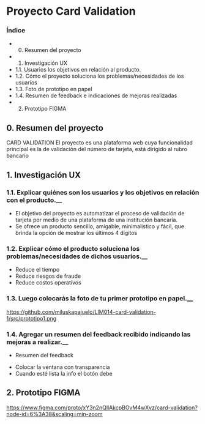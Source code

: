 # Proyecto Card Validation

### Índice
* 0. Resumen del proyecto
* 1. Investigación UX
* 1.1. Usuarios los objetivos en relación al producto.
* 1.2. Cómo el proyecto soluciona los problemas/necesidades de los usuarios
* 1.3. Foto de prototipo en papel
* 1.4. Resumen de feedback e indicaciones de mejoras realizadas
* 2. Prototipo FIGMA

## 0. Resumen del proyecto
CARD VALIDATION
El proyecto es una plataforma web cuya funcionalidad principal es la de validación del número de tarjeta, está dirigido al rubro bancario

## 1. Investigación UX
### 1.1. Explicar quiénes son los usuarios y los objetivos en relación con el producto.__

- El objetivo del proyecto es automatizar el proceso de validación de tarjeta por medio de una plataforma de una institución bancaria.
- Se ofrece un producto sencillo, amigable, minimalistico y fácil, que brinda la opción de mostrar los últimos 4 dígitos

### 1.2. Explicar cómo el producto soluciona los problemas/necesidades de dichos usuarios.__

- Reduce el tiempo 
- Reduce riesgos de fraude
- Reduce costos operativos

### 1.3. Luego colocarás la foto de tu primer prototipo en papel.__
https://github.com/miluskapajuelo/LIM014-card-validation-1/src/prototipo1.png

### 1.4. Agregar un resumen del feedback recibido indicando las mejoras a realizar.__

- Resumen del feedback
 * Colocar la ventana con transparencia
 * Cuando esté lista la info el botón debe    


## 2. Prototipo FIGMA

https://www.figma.com/proto/xY3n2nQllAkcpBOvM4wXvz/card-validation?node-id=6%3A38&scaling=min-zoom

